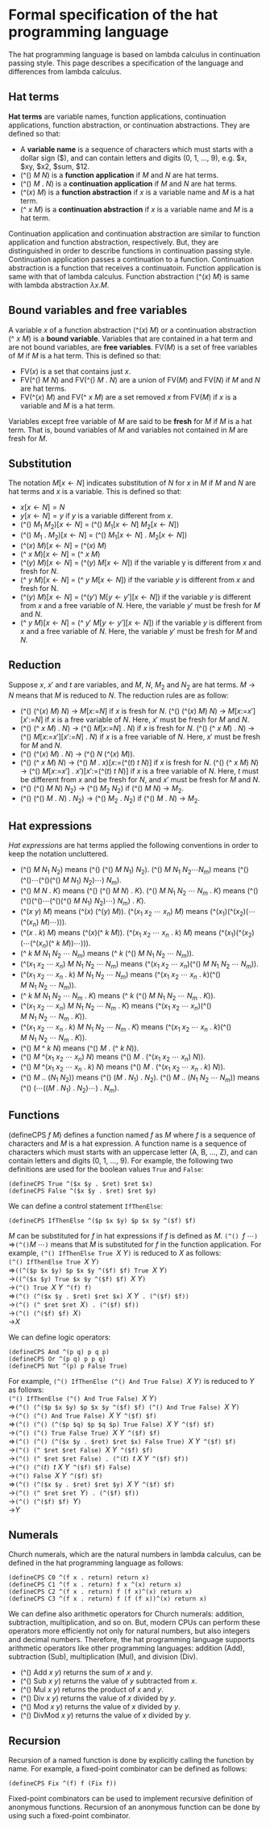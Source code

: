 # Formal specification of the hat programming language

The hat programming language is based on lambda calculus in continuation passing style.
This page describes a specification of the language and differences from lambda calculus.

## Hat terms

**Hat terms** are variable names, function applications, continuation applications, function abstraction, or continuation abstractions.
They are defined so that:
- A **variable name** is a sequence of characters which must starts with a dollar sign (\$), and can contain letters and digits (0, 1, ..., 9), e.g. $x, $xy, $x2, \$sum, \$12.
- (^() $M\ N$) is a **function application** if $M$ and $N$ are hat terms.
- (^() $M\ .\ N$) is a **continuation application** if $M$ and $N$ are hat terms.
- (^($x$) $M$) is a **function abstraction** if $x$ is a variable name and $M$ is a hat term.
- (^ $x\ M$) is a **continuation abstraction** if $x$ is a variable name and $M$ is a hat term.

Continuation application and continuation abstraction are similar to function application and function abstraction, respectively.
But, they are distinguished in order to describe functions in continuation passing style.
Continuation application passes a continuation to a function.
Continuation abstraction is a function that receives a continuatoin.
Function application is same with that of lambda calculus.
Function abstraction (^($x$) $M$) is same with lambda abstraction $\lambda x. M$.

## Bound variables and free variables

A variable $x$ of a function abstraction (^($x$) $M$) or a continuation abstraction (^ $x\ M$) is a **bound variable**.
Variables that are contained in a hat term and are not bound variables, are **free variables**.
FV($M$) is a set of free variables of $M$ if $M$ is a hat term.
This is defined so that:
- FV($x$) is a set that contains just $x$.
- FV(^() $M\ N$) and FV(^() $M\ .\ N$) are a union of FV($M$) and FV($N$) if $M$ and $N$ are hat terms.
- FV(^($x$) $M$) and FV(^ $x\ M$) are a set removed $x$ from FV($M$) if $x$ is a variable and $M$ is a hat term.

Variables except free variable of $M$ are said to be **fresh** for $M$ if $M$ is a hat term.
That is, bound variables of $M$ and variables not contained in $M$ are fresh for $M$.

## Substitution

The notation $M[x\leftarrow N]$ indicates substitution of $N$ for $x$ in $M$ if $M$ and $N$ are hat terms and $x$ is a variable.
This is defined so that:
- $x[x\leftarrow N] = N$
- $y[x\leftarrow N] = y$ if $y$ is a variable different from $x$.
- (^() $M_1\ M_2$)[$x\leftarrow N$] = (^() $M_1[x\leftarrow N]\ M_2[x\leftarrow N]$)
- (^() $M_1\ .\ M_2$)[$x\leftarrow N$] = (^() $M_1[x\leftarrow N]\ .\ M_2[x\leftarrow N]$)
- (^($x$) $M$)[$x\leftarrow N$] = (^($x$) $M$)
- (^ $x\ M$)[$x\leftarrow N$] = (^ $x\ M$)
- (^($y$) $M$)[$x\leftarrow N$] = (^($y$) $M$[$x\leftarrow N$]) if the variable y is different from $x$ and fresh for $N$.
- (^ $y\ M$)[$x\leftarrow N$] = (^ $y\ M$[$x\leftarrow N$]) if the variable $y$ is different from $x$ and fresh for N.
- (^($y$) $M$)[$x\leftarrow N$] = (^($y'$) M[$y\leftarrow y'$][$x\leftarrow N$]) if the variable $y$ is different from $x$ and a free variable of $N$.
Here, the variable $y'$ must be fresh for $M$ and $N$.
- (^ $y\ M$)[$x\leftarrow N$] = (^ $y'\ M[y\leftarrow y'][x\leftarrow N]$) if the variable $y$ is different from $x$ and a free variable of $N$.
Here, the variable $y'$ must be fresh for $M$ and $N$.

## Reduction

Suppose $x$, $x'$ and $t$ are variables, and $M$, $N$, $M_2$ and $N_2$ are hat terms.
$M$ &rarr; $N$ means that $M$ is reduced to $N$.
The reduction rules are as follow:
- (^() (^($x$) $M$) $N$) &rarr; $M$[$x$:=$N$] if $x$ is fresh for $N$.
(^() (^($x$) $M$) $N$) &rarr; $M$[$x$:=$x'$][$x'$:=$N$] if $x$ is a free variable of $N$.
Here, $x'$ must be fresh for $M$ and $N$.
- (^() (^ $x$ $M$) . $N$) &rarr; (^() $M$[$x$:=$N$] . $N$) if $x$ is fresh for $N$.
(^() (^ $x$ $M$) . $N$) &rarr; (^() $M$[$x$:=$x'$][$x'$:=$N$] . $N$) if $x$ is a free variable of $N$.
Here, $x'$ must be fresh for $M$ and $N$.
- (^() (^($x$) $M$) . $N$) &rarr; (^() $N$ (^($x$) $M$)).
- (^() (^ $x$ $M$) $N$) &rarr; (^() $M$ . $x$)[$x$:=(^($t$) $t$ $N$)] if $x$ is fresh for $N$.
(^() (^ $x$ $M$) $N$) &rarr; (^() $M$[$x$:=$x'$] . $x'$)[$x'$:=(^($t$) $t$ $N$)] if $x$ is a free variable of $N$.
Here, $t$ must be different from $x$ and be fresh for $N$, and $x'$ must be fresh for $M$ and $N$.
- (^() (^() $M$ $N$) $N_2$) &rarr; (^() $M_2$ $N_2$) if (^() $M$ $N$) &rarr; $M_2$.
- (^() (^() $M$ . $N$) . $N_2$) &rarr; (^() $M_2$ . $N_2$) if (^() $M$ . $N$) &rarr; $M_2$.

## Hat expressions

*Hat expressions* are hat terms applied the following conventions in order to keep the notation uncluttered.
- (^() $M\ N_1\ N_2$) means (^() (^() $M\ N_1$) $N_2$).
(^() $M\ N_1\ N_2 \cdots N_m$) means (^()(^()$\cdots$(^()(^() $M\ N_1$) $N_2$)$\cdots$) $N_m$).
- (^() $M\ N\ .\ K$) means (^() (^() $M\ N$) . $K$).
(^() $M\ N_1\ N_2\ \cdots\ N_m\ .\ K$) means (^()(^()(^()$\cdots$(^()(^() $M\ N_1$) $N_2$)$\cdots$) $N_m$) . $K$).
- (^($x\ y$) $M$) means (^($x$) (^($y$) $M$)).
(^($x_1\ x_2\ \cdots\ x_n$) $M$) means (^($x_1$)(^($x_2$)($\cdots$(^($x_n$) $M$)$\cdots$))).
- (^($x$ . $k$) $M$) means (^($x$)(^ $k$ $M$)).
(^($x_1\ x_2\ \cdots\ x_n\ .\ k$) $M$) means (^($x_1$)(^($x_2$)($\cdots$(^($x_n$)(^ $k\ M$))$\cdots$))).
- (^ $k\ M\ N_1\ N_2\ \cdots\ N_m$) means (^ $k$ (^() $M\ N_1\ N_2\ \cdots\ N_m$)).
- (^($x_1\ x_2\ \cdots\ x_n$) $M\ N_1\ N_2\ \cdots\ N_m$) means (^($x_1\ x_2\ \cdots\ x_n$)(^() $M\ N_1\ N_2\ \cdots\ N_m$)).
- (^($x_1\ x_2\ \cdots\ x_n\ .\ k$) $M\ N_1\ N_2\ \cdots\ N_m$) means (^($x_1\ x_2\ \cdots\ x_n\ .\ k$)(^() $M\ N_1\ N_2\ \cdots\ N_m$)).
- (^ $k\ M\ N_1\ N_2\ \cdots\ N_m\ .\ K$) means (^ $k$ (^() $M\ N_1\ N_2\ \cdots\ N_m\ .\ K$)).
- (^($x_1\ x_2\ \cdots\ x_n$) $M\ N_1\ N_2\ \cdots\ N_m\ .\ K$) means (^($x_1\ x_2\ \cdots\ x_n$)(^() $M\ N_1\ N_2\ \cdots\ N_m\ .\ K$)).
- (^($x_1\ x_2\ \cdots\ x_n\ .\ k$) $M\ N_1\ N_2\ \cdots\ N_m\ .\ K$) means (^($x_1\ x_2\ \cdots\ x_n\ .\ k$)(^() $M\ N_1\ N_2\ \cdots\ N_m\ .\ K$)).
- (^() $M$ ^ $k\ N$) means (^() $M$ . (^ $k\ N$)).
- (^() $M$ ^($x_1\ x_2\ \cdots\ x_n$) $N$) means (^() $M$ . (^($x_1\ x_2\ \cdots\ x_n$) $N$)).
- (^() $M$ ^($x_1\ x_2\ \cdots\ x_n\ .\ k$) $N$) means (^() $M$ . (^($x_1\ x_2\ \cdots\ x_n\ .\ k$) $N$)).
- (^() $M\ ..\ (N_1\ N_2)$) means (^() $(M\ .\ N_1)\ .\ N_2$).
(^() $M\ ..\ (N_1\ N_2\ \cdots\ N_m)$) means (^() $(\cdots((M\ .\ N_1)\ .\ N_2) \cdots)\ .\ N_m$).

## Functions

(defineCPS $f\ M$) defines a function named $f$ as $M$ where $f$ is a sequence of characters and $M$ is a hat expression.
A function name is a sequence of characters which must starts with an uppercase letter (A, B, ..., Z), and can contain letters and digits (0, 1, ..., 9).
For example, the following two definitions are used for the boolean values `True` and `False`:
```
(defineCPS True ^($x $y . $ret) $ret $x)
(defineCPS False ^($x $y . $ret) $ret $y)
```
We can define a control statement `IfThenElse`:
```
(defineCPS IfThenElse ^($p $x $y) $p $x $y ^($f) $f)
```
$M$ can be substituted for $f$ in hat expressions if $f$ is defined as $M$.
`(^() `$f\ \cdots$`) `&rArr;` (^() `$M\ \cdots$`)` means that $M$ is substituted for $f$ in the function application.
For example, `(^() IfThenElse True `$X\ Y$`)` is reduced to $X$ as follows:  
`(^() IfThenElse True `$X\ Y$`)`  
&rArr;`((^($p $x $y) $p $x $y ^($f) $f) True `$X\ Y$`)`  
&rarr;`((^($x $y) True $x $y ^($f) $f) `$X\ Y$`)`  
&rarr;`(^() True `$X\ Y$` ^(f) f)`  
&rArr;`(^() (^($x $y . $ret) $ret $x) `$X\ Y$` . (^($f) $f))`  
&rarr;`(^() (^ $ret $ret `$X$`) . (^($f) $f))`  
&rarr;`(^() (^($f) $f) `$X$`)`  
&rarr;$X$

We can define logic operators:
```
(defineCPS And ^(p q) p q p)  
(defineCPS Or ^(p q) p p q)  
(defineCPS Not ^(p) p False True)
```
For example, `(^() IfThenElse (^() And True False) `$X\ Y$`)` is reduced to $Y$ as follows:  
`(^() IfThenElse (^() And True False) `$X\ Y$`)`  
&rArr;`(^() (^($p $x $y) $p $x $y ^($f) $f) (^() And True False) `$X\ Y$`)`  
&rarr;`(^() (^() And True False) `$X\ Y$` ^($f) $f)`  
&rArr;`(^() (^() (^($p $q) $p $q $p) True False) `$X\ Y$` ^($f) $f)`  
&rarr;`(^() (^() True False True) `$X\ Y$` ^($f) $f)`  
&rArr;`(^() (^() (^($x $y . $ret) $ret $x) False True) `$X\ Y$` ^($f) $f)`  
&rarr;`(^() (^ $ret $ret False) `$X\ Y$` ^($f) $f)`  
&rarr;`(^() (^ $ret $ret False) . (^(`$t$`) `$t\ X\ Y$` ^($f) $f))`  
&rarr;`(^() (^(`$t$`) `$t\ X\ Y$` ^($f) $f) False)`  
&rarr;`(^() False `$X\ Y$` ^($f) $f)`  
&rArr;`(^() (^($x $y . $ret) $ret $y) `$X\ Y$` ^($f) $f)`  
&rarr;`(^() (^ $ret $ret `$Y$`) . (^($f) $f))`  
&rarr;`(^() (^($f) $f) `$Y$`)`  
&rarr;$Y$  

## Numerals

Church numerals, which are the natural numbers in lambda calculus, can be defined in the hat programming language as follows:
```
(defineCPS C0 ^(f x . return) return x)
(defineCPS C1 ^(f x . return) f x ^(x) return x)
(defineCPS C2 ^(f x . return) f (f x)^(x) return x)
(defineCPS C3 ^(f x . return) f (f (f x))^(x) return x)
```
We can define also arithmetic operators for Church numerals: addition, subtraction, multiplication, and so on.
But, modern CPUs can perform these operators more efficiently not only for natural numbers, but also integers and decimal numbers.
Therefore, the hat programming language supports arithmetic operators like other programming languages: addition (Add), subtraction (Sub), multiplication (Mul), and division (Div).
- (^() Add $x\ y$) returns the sum of $x$ and $y$.
- (^() Sub $x\ y$) returns the value of $y$ subtracted from $x$.
- (^() Mul $x\ y$) returns the product of $x$ and $y$.
- (^() Div $x\ y$) returns the value of $x$ divided by $y$.
- (^() Mod $x\ y$) returns the value of $x$ divided by $y$.
- (^() DivMod $x\ y$) returns the value of $x$ divided by $y$.

## Recursion

Recursion of a named function is done by explicitly calling the function by name.
For example, a fixed-point combinator can be defined as follows:
```
(defineCPS Fix ^(f) f (Fix f))
```
Fixed-point combinators can be used to implement recursive definition of anonymous functions.
Recursion of an anonymous function can be done by using such a fixed-point combinator.



<!--
&larr;
&rarr;
$\downarrow$
$\leftarrow$
-->
